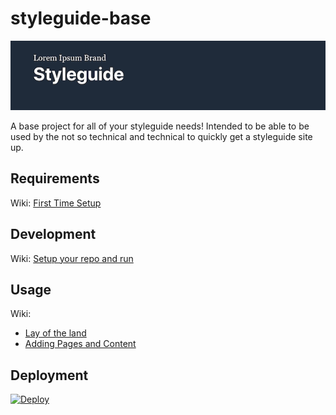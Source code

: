 # styleguide-base
![](src/utils/bin/read-me-picture.png)

A base project for all of your styleguide needs!
Intended to be able to be used by the not so technical and technical to quickly get a styleguide site up.

## Requirements
Wiki: [First Time Setup](https://github.com/istrategylabs/mo-styleguide/wiki/First-Time-Setup)

## Development
Wiki: [Setup your repo and run](https://github.com/istrategylabs/mo-styleguide/wiki/Start-New-Style-Guide#set-up-and-run)

## Usage
Wiki: 
   - [Lay of the land](https://github.com/istrategylabs/mo-styleguide/wiki/Start-New-Style-Guide#lay-of-the-land)
   - [Adding Pages and Content](https://github.com/istrategylabs/mo-styleguide/wiki/Add-Pages-and-Sections#add-pages)

## Deployment
[![Deploy](https://www.herokucdn.com/deploy/button.svg)](https://heroku.com/deploy)
